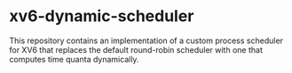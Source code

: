 # xv6-dynamic-scheduler
This repository contains an implementation of a custom process scheduler for XV6 that replaces the default round-robin scheduler with one that computes time quanta dynamically. 
